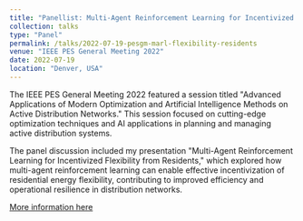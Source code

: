 ```yaml
---
title: "Panellist: Multi-Agent Reinforcement Learning for Incentivized Flexibility from Residents"
collection: talks
type: "Panel"
permalink: /talks/2022-07-19-pesgm-marl-flexibility-residents
venue: "IEEE PES General Meeting 2022"
date: 2022-07-19
location: "Denver, USA"
---
```

The IEEE PES General Meeting 2022 featured a session titled "Advanced Applications of Modern Optimization and Artificial Intelligence Methods on Active Distribution Networks." This session focused on cutting-edge optimization techniques and AI applications in planning and managing active distribution systems.

The panel discussion included my presentation "Multi-Agent Reinforcement Learning for Incentivized Flexibility from Residents," which explored how multi-agent reinforcement learning can enable effective incentivization of residential energy flexibility, contributing to improved efficiency and operational resilience in distribution networks.

[More information here](https://resourcecenter.ieee-pes.org/conferences/general-meeting/pes_cvs_gm22_0718_1711)
